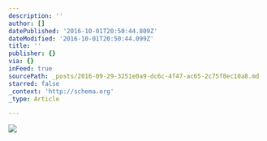 ```yaml
---
description: ''
author: []
datePublished: '2016-10-01T20:50:44.809Z'
dateModified: '2016-10-01T20:50:44.099Z'
title: ''
publisher: {}
via: {}
inFeed: true
sourcePath: _posts/2016-09-29-3251e0a9-dc6c-4f47-ac65-2c75f8ec10a8.md
starred: false
_context: 'http://schema.org'
_type: Article

---
```

![](https://the-grid-user-content.s3-us-west-2.amazonaws.com/e12c1d07-5645-4849-9660-c9d11b22892d.jpg)